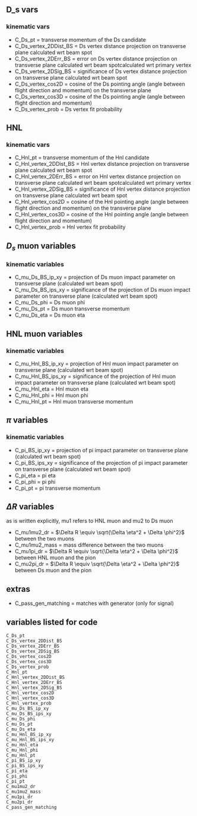 ## D_s vars

### kinematic vars

- C_Ds_pt = transverse momentum of the Ds candidate
- C_Ds_vertex_2DDist_BS = Ds vertex distance projection on transverse plane calculated wrt beam spot
- C_Ds_vertex_2DErr_BS = error on Ds vertex distance projection on transverse plane calculated wrt beam spotcalculated wrt primary vertex
- C_Ds_vertex_2DSig_BS = significance of Ds vertex distance projection on transverse plane calculated wrt beam spot
- C_Ds_vertex_cos2D = cosine of the Ds pointing angle (angle between flight direction and momentum) on the transverse plane
- C_Ds_vertex_cos3D = cosine of the Ds pointing angle (angle between flight direction and momentum)
- C_Ds_vertex_prob = Ds vertex fit probability

## HNL

### kinematic vars

- C_Hnl_pt = transverse momentum of the Hnl candidate
- C_Hnl_vertex_2DDist_BS = Hnl vertex distance projection on transverse plane calculated wrt beam spot
- C_Hnl_vertex_2DErr_BS = error on Hnl vertex distance projection on transverse plane calculated wrt beam spotcalculated wrt primary vertex
- C_Hnl_vertex_2DSig_BS = significance of Hnl vertex distance projection on transverse plane calculated wrt beam spot
- C_Hnl_vertex_cos2D = cosine of the Hnl pointing angle (angle between flight direction and momentum) on the transverse plane
- C_Hnl_vertex_cos3D = cosine of the Hnl pointing angle (angle between flight direction and momentum)
- C_Hnl_vertex_prob = Hnl vertex fit probability

## $D_s$ muon variables
### kinematic variables
- C_mu_Ds_BS_ip_xy = projection of Ds muon impact parameter on transverse plane (calculated wrt beam spot)
- C_mu_Ds_BS_ips_xy = significance of the projection of Ds muon impact parameter on transverse plane (calculated wrt beam spot)
- C_mu_Ds_phi = Ds muon phi
- C_mu_Ds_pt = Ds muon transverse momentum
- C_mu_Ds_eta = Ds muon eta
## HNL muon variables
### kinematic variables
- C_mu_Hnl_BS_ip_xy = projection of Hnl muon impact parameter on transverse plane (calculated wrt beam spot)
- C_mu_Hnl_BS_ips_xy = significance of the projection of Hnl muon impact parameter on transverse plane (calculated wrt beam spot)
- C_mu_Hnl_eta = Hnl muon eta
- C_mu_Hnl_phi = Hnl muon phi
- C_mu_Hnl_pt = Hnl muon transverse momentum

## $\pi$ variables
### kinematic variables
- C_pi_BS_ip_xy = projection of pi impact parameter on transverse plane (calculated wrt beam spot)
- C_pi_BS_ips_xy = significance of the projection of pi impact parameter on transverse plane (calculated wrt beam spot)
- C_pi_eta = pi eta
- C_pi_phi = pi phi
- C_pi_pt = pi transverse momentum
## $\Delta R$ variables
as is written explicitly, mu1 refers to HNL muon and mu2 to Ds muon
- C_mu1mu2_dr = $\Delta R \equiv \sqrt{\Delta \eta^2 + \Delta \phi^2}$ between the two muons
- C_mu1mu2_mass = mass difference between the two muons
- C_mu1pi_dr = $\Delta R \equiv \sqrt{\Delta \eta^2 + \Delta \phi^2}$ between HNL muon and the pion
- C_mu2pi_dr = $\Delta R \equiv \sqrt{\Delta \eta^2 + \Delta \phi^2}$ between Ds muon and the pion

## extras
- C_pass_gen_matching = matches with generator (only for signal)

## variables listed for code
~~~
C_Ds_pt 
C_Ds_vertex_2DDist_BS 
C_Ds_vertex_2DErr_BS 
C_Ds_vertex_2DSig_BS 
C_Ds_vertex_cos2D 
C_Ds_vertex_cos3D 
C_Ds_vertex_prob 
C_Hnl_pt 
C_Hnl_vertex_2DDist_BS 
C_Hnl_vertex_2DErr_BS 
C_Hnl_vertex_2DSig_BS 
C_Hnl_vertex_cos2D 
C_Hnl_vertex_cos3D 
C_Hnl_vertex_prob 
C_mu_Ds_BS_ip_xy 
C_mu_Ds_BS_ips_xy 
C_mu_Ds_phi 
C_mu_Ds_pt 
C_mu_Ds_eta 
C_mu_Hnl_BS_ip_xy 
C_mu_Hnl_BS_ips_xy 
C_mu_Hnl_eta 
C_mu_Hnl_phi 
C_mu_Hnl_pt 
C_pi_BS_ip_xy 
C_pi_BS_ips_xy 
C_pi_eta 
C_pi_phi 
C_pi_pt 
C_mu1mu2_dr 
C_mu1mu2_mass 
C_mu1pi_dr  
C_mu2pi_dr  
C_pass_gen_matching 
~~~